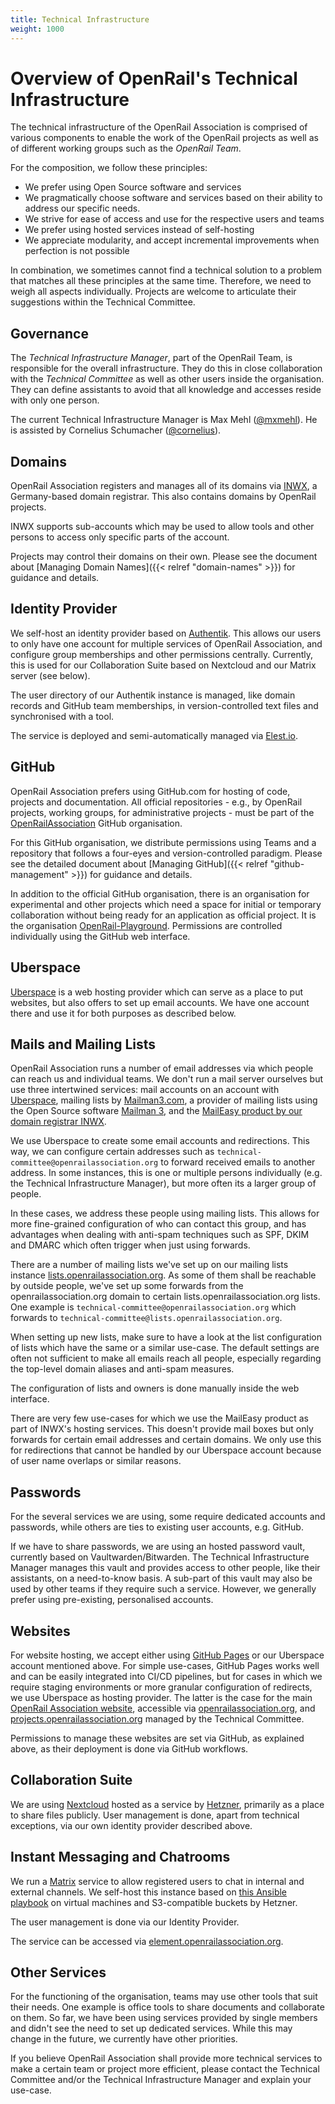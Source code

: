```yaml
---
title: Technical Infrastructure
weight: 1000
---
```


# Overview of OpenRail's Technical Infrastructure

The technical infrastructure of the OpenRail Association is comprised of various components to enable the work of the OpenRail projects as well as of different working groups such as the *OpenRail Team*.

For the composition, we follow these principles:

* We prefer using Open Source software and services
* We pragmatically choose software and services based on their ability to address our specific needs.
* We strive for ease of access and use for the respective users and teams
* We prefer using hosted services instead of self-hosting
* We appreciate modularity, and accept incremental improvements when perfection is not possible

In combination, we sometimes cannot find a technical solution to a problem that matches all these principles at the same time. Therefore, we need to weigh all aspects individually. Projects are welcome to articulate their suggestions within the Technical Committee.

## Governance

The *Technical Infrastructure Manager*, part of the OpenRail Team, is responsible for the overall infrastructure. They do this in close collaboration with the *Technical Committee* as well as other users inside the organisation. They can define assistants to avoid that all knowledge and accesses reside with only one person.

The current Technical Infrastructure Manager is Max Mehl ([@mxmehl](https://github.com/mxmehl)). He is assisted by Cornelius Schumacher ([@cornelius](https://github.com/cornelius)).

## Domains

OpenRail Association registers and manages all of its domains via [INWX](https://www.inwx.com/), a Germany-based domain registrar. This also contains domains by OpenRail projects.

INWX supports sub-accounts which may be used to allow tools and other persons to access only specific parts of the account.

Projects may control their domains on their own. Please see the document about [Managing Domain Names]({{< relref "domain-names" >}}) for guidance and details.

## Identity Provider

We self-host an identity provider based on [Authentik](https://github.com/goauthentik/authentik/). This allows our users to only have one account for multiple services of OpenRail Association, and configure group memberships and other permissions centrally. Currently, this is used for our Collaboration Suite based on Nextcloud and our Matrix server (see below).

The user directory of our Authentik instance is managed, like domain records and GitHub team memberships, in version-controlled text files and synchronised with a tool.

The service is deployed and semi-automatically managed via [Elest.io](https://elest.io/).

## GitHub

OpenRail Association prefers using GitHub.com for hosting of code, projects and documentation. All official repositories - e.g., by OpenRail projects, working groups, for administrative projects - must be part of the [OpenRailAssociation](https://github.com/OpenRailAssociation) GitHub organisation.

For this GitHub organisation, we distribute permissions using Teams and a repository that follows a four-eyes and version-controlled paradigm. Please see the detailed document about [Managing GitHub]({{< relref "github-management" >}}) for guidance and details.

In addition to the official GitHub organisation, there is an organisation for experimental and other projects which need a space for initial or temporary collaboration without being ready for an application as official project. It is the organisation [OpenRail-Playground](https://github.com/OpenRail-Playground). Permissions are controlled individually using the GitHub web interface.

## Uberspace

[Uberspace](https://uberspace.de) is a web hosting provider which can serve as a place to put websites, but also offers to set up email accounts. We have one account there and use it for both purposes as described below.

## Mails and Mailing Lists

OpenRail Association runs a number of email addresses via which people can reach us and individual teams. We don't run a mail server ourselves but use three intertwined services: mail accounts on an account with [Uberspace](https://uberspace.de), mailing lists by [Mailman3.com](https://mailman3.com), a provider of mailing lists using the Open Source software [Mailman 3](https://docs.mailman3.org/), and the [MailEasy product by our domain registrar INWX](https://www.inwx.de/en/hosting).

We use Uberspace to create some email accounts and redirections. This way, we can configure certain addresses such as `technical-committee@openrailassociation.org` to forward received emails to another address. In some instances, this is one or multiple persons individually (e.g. the Technical Infrastructure Manager), but more often its a larger group of people.

In these cases, we address these people using mailing lists. This allows for more fine-grained configuration of who can contact this group, and has advantages when dealing with anti-spam techniques such as SPF, DKIM and DMARC which often trigger when just using forwards.

There are a number of mailing lists we've set up on our mailing lists instance [lists.openrailassociation.org](https://lists.openrailassociation.org). As some of them shall be reachable by outside people, we've set up some forwards from the openrailassociation.org domain to certain lists.openrailassociation.org lists. One example is `technical-committee@openrailassociation.org` which forwards to `technical-committee@lists.openrailassociation.org`.

When setting up new lists, make sure to have a look at the list configuration of lists which have the same or a similar use-case. The default settings are often not sufficient to make all emails reach all people, especially regarding the top-level domain aliases and anti-spam measures.

The configuration of lists and owners is done manually inside the web interface.

There are very few use-cases for which we use the MailEasy product as part of INWX's hosting services. This doesn't provide mail boxes but only forwards for certain email addresses and certain domains. We only use this for redirections that cannot be handled by our Uberspace account because of user name overlaps or similar reasons.

## Passwords

For the several services we are using, some require dedicated accounts and passwords, while others are ties to existing user accounts, e.g. GitHub.

If we have to share passwords, we are using an hosted password vault, currently based on Vaultwarden/Bitwarden. The Technical Infrastructure Manager manages this vault and provides access to other people, like their assistants, on a need-to-know basis. A sub-part of this vault may also be used by other teams if they require such a service. However, we generally prefer using pre-existing, personalised accounts.

## Websites

For website hosting, we accept either using [GitHub Pages](https://pages.github.com/) or our Uberspace account mentioned above. For simple use-cases, GitHub Pages works well and can be easily integrated into CI/CD pipelines, but for cases in which we require staging environments or more granular configuration of redirects, we use Uberspace as hosting provider. The latter is the case for the main [OpenRail Association website](https://github.com/OpenRailAssociation/website), accessible via [openrailassociation.org](https://openrailassociation.org), and [projects.openrailassociation.org](https://projects.openrailassociation.org) managed by the Technical Committee.

Permissions to manage these websites are set via GitHub, as explained above, as their deployment is done via GitHub workflows.

## Collaboration Suite

We are using [Nextcloud](https://nextcloud.com/) hosted as a service by [Hetzner](https://www.hetzner.com/storage/storage-share), primarily as a place to share files publicly. User management is done, apart from technical exceptions, via our own identity provider described above.

## Instant Messaging and Chatrooms

We run a [Matrix](https://matrix.org/) service to allow registered users to chat in internal and external channels. We self-host this instance based on [this Ansible playbook](https://github.com/OpenRailAssociation/matrix-docker-ansible-deploy/tree/deployment) on virtual machines and S3-compatible buckets by Hetzner.

The user management is done via our Identity Provider.

The service can be accessed via [element.openrailassociation.org](https://element.openrailassociation.org).

## Other Services

For the functioning of the organisation, teams may use other tools that suit their needs. One example is office tools to share documents and collaborate on them. So far, we have been using services provided by single members and didn't see the need to set up dedicated services. While this may change in the future, we currently have other priorities.

If you believe OpenRail Association shall provide more technical services to make a certain team or project more efficient, please contact the Technical Committee and/or the Technical Infrastructure Manager and explain your use-case.
